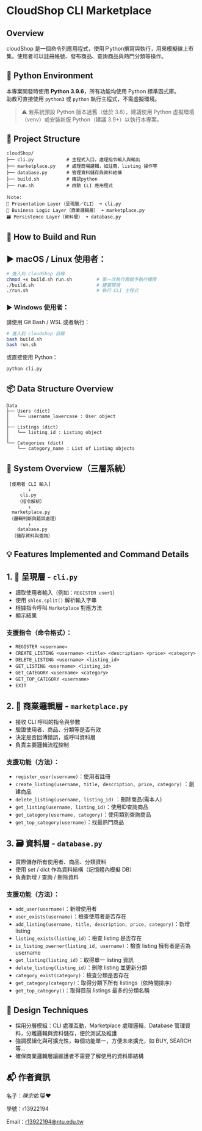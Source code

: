 # CloudShop CLI Marketplace 

## Overview

cloudShop 是一個命令列應用程式，使用Ｐython撰寫與執行，用來模擬線上市集。使用者可以註冊帳號、發布商品、查詢商品與熱門分類等操作。



## 🐍 Python Environment

本專案開發時使用 **Python 3.9.6**，所有功能均使用 Python 標準函式庫。  
助教可直接使用 `python3` 或 `python` 執行主程式，不需虛擬環境。

> ⚠ 若系統預設 Python 版本過舊（低於 3.8），建議使用 Python 虛擬環境（venv）或安裝新版 Python（建議 3.9+）以執行本專案。



## 🧱 Project Structure

```plaintext
cloudShop/
├── cli.py            # 主程式入口，處理指令輸入與輸出
├── marketplace.py    # 處理商場邏輯，如註冊、listing 操作等
├── database.py       # 管理資料儲存與資料結構
├── build.sh          # 確認python
├── run.sh            # 啟動 CLI 應用程式

Ｎote:
🧩 Presentation Layer（呈現層／CLI） ➜ cli.py
🧠 Business Logic Layer（商業邏輯層） ➜ marketplace.py
🗃️ Persistence Layer（資料層） ➜ database.py
```



## 🚀 How to Build and Run

## ▶️ macOS / Linux 使用者：

```bash
# 進入到 cloudShop 目錄
chmod +x build.sh run.sh         # 第一次執行需賦予執行權限
./build.sh                       # 建置環境
./run.sh                         # 執行 CLI 主程式
```

### ▶️ Windows 使用者：

請使用 Git Bash / WSL 或者執行：

```bash
# 進入到 cloudshop 目錄
bash build.sh
bash run.sh
```

或直接使用 Python：

```bash
python cli.py
```





## 📦 Data Structure Overview

```plaintext
Data
├── Users (dict)
│   └── username_lowercase : User object
│
├── Listings (dict)
│   └── listing_id : Listing object
│
└── Categories (dict)
    └── category_name : List of Listing objects
```



## 🔧 System Overview（三層系統）

```plaintext
 [使用者 CLI 輸入]
        ↓
     cli.py
    （指令解析）
        ↓
  marketplace.py
 （邏輯判斷與錯誤處理）
        ↓
    database.py
  （儲存資料與查詢）
```



## 💡 Features Implemented and Command Details

## 1. 🧩 呈現層 - `cli.py`

- 讀取使用者輸入（例如：`REGISTER user1`）
- 使用 `shlex.split()` 解析輸入字串
- 根據指令呼叫 `Marketplace` 對應方法
- 顯示結果

### 支援指令（命令格式）：

- `REGISTER <username>`
- `CREATE_LISTING <username> <title> <description> <price> <category>`
- `DELETE_LISTING <username> <listing_id>`
- `GET_LISTING <username> <listing_id>`
- `GET_CATEGORY <username> <category>`
- `GET_TOP_CATEGORY <username>`
- `EXIT`



## 2. 🧠 商業邏輯層 - `marketplace.py`

- 接收 CLI 呼叫的指令與參數
- 驗證使用者、商品、分類等是否有效
- 決定是否回傳錯誤，或呼叫資料層
- 負責主要邏輯流程控制

### 支援功能（方法）：

- `register_user(username)`：使用者註冊
- `create_listing(username, title, description, price, category)` ：創建商品
- `delete_listing(username, listing_id)` ：刪除商品(需本人)
- `get_listing(username, listing_id)`：使用ID查詢商品
- `get_category(username, category)`：使用類別查詢商品
- `get_top_category(username)`：找最熱門商品



## 3. 🗃️ 資料層 - `database.py`

- 實際儲存所有使用者、商品、分類資料
- 使用 set / dict 作為資料結構（記憶體內模擬 DB）
- 負責新增 / 查詢 / 刪除資料

### 支援功能（方法）：

- `add_user(username)`：新增使用者
- `user_exists(username)`：檢查使用者是否存在
- `add_listing(username, title, description, price, category)`：新增 listing
- `listing_exists(listing_id)`：檢查 listing 是否存在
- `is_listing_owerner(listing_id, username)`：檢查 listing 擁有者是否為 username
- `get_listing(listing_id)`：取得單一 listing 資訊
- `delete_listing(listing_id)`：刪除 listing 並更新分類
- `category_exist(category)`：檢查分類是否存在
- `get_category(category)`：取得分類下所有 listings（依時間排序）
- `get_top_category()`：取得目前 listings 最多的分類名稱





## 🧩 Design Techniques

- 採用分層模組：CLI 處理互動，Marketplace 處理邏輯，Database 管理資料，分離邏輯與資料儲存，便於測試及維護
- 強調模組化與可擴充性，每個功能單一，方便未來擴充，如 BUY, SEARCH 等...
- 確保商業邏輯層讓維護者不需要了解使用的資料庫結構





## 📬 作者資訊

名子：*陳宗佑* 😸❤️

學號：r13922194

Email：r13922194@ntu.edu.tw



